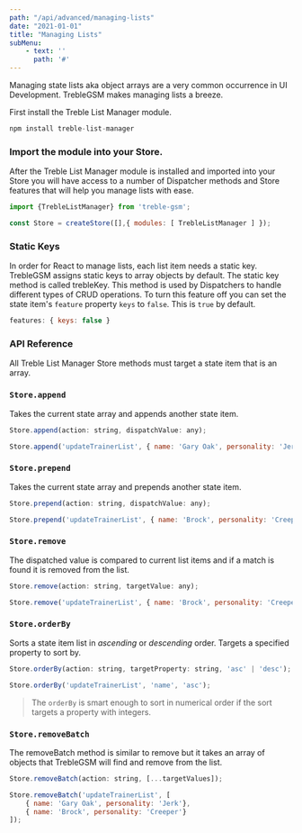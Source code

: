 ```yaml
---
path: "/api/advanced/managing-lists"
date: "2021-01-01"
title: "Managing Lists"
subMenu: 
    - text: ''
      path: '#'
---
```


Managing state lists aka object arrays are a very common occurrence in UI Development.  TrebleGSM makes managing lists a breeze. 

First install the Treble List Manager module.
```javascript
npm install treble-list-manager
```
### Import the module into your Store.

After the Treble List Manager module is installed and imported into your Store you will have access to a number of Dispatcher methods and Store features that will help you manage lists with ease.
```javascript
import {TrebleListManager} from 'treble-gsm';

const Store = createStore([],{ modules: [ TrebleListManager ] });
```

### Static Keys
In order for React to manage lists, each list item needs a static key. TrebleGSM assigns static keys to array objects by default. The static key method is called trebleKey. This method is used by Dispatchers to handle different types of CRUD operations. To turn this feature off you can set the state item's `feature` property `keys` to `false`. This is `true` by default.
```javascript
features: { keys: false }
```

### API Reference
All Treble List Manager Store methods must target a state item that is an array.
### `Store.append`
Takes the current state array and appends another state item.
```javascript
Store.append(action: string, dispatchValue: any);
```
```javascript
Store.append('updateTrainerList', { name: 'Gary Oak', personality: 'Jerk'});
```
### `Store.prepend`
Takes the current state array and prepends another state item.
```javascript
Store.prepend(action: string, dispatchValue: any);
```
```javascript
Store.prepend('updateTrainerList', { name: 'Brock', personality: 'Creeper'});
```

### `Store.remove`
The dispatched value is compared to current list items and if a match is found it is removed from the list.
```javascript
Store.remove(action: string, targetValue: any);
```
```javascript
Store.remove('updateTrainerList', { name: 'Brock', personality: 'Creeper'});
```
<!-- ### Store.edit
TBA -->

### `Store.orderBy` 
Sorts a state item list in *ascending* or *descending* order. Targets a specified property to sort by.
```javascript
Store.orderBy(action: string, targetProperty: string, 'asc' | 'desc');
``` 
```javascript
Store.orderBy('updateTrainerList', 'name', 'asc');
``` 

>The `orderBy` is smart enough to sort in numerical order if the sort targets a property with integers.


### `Store.removeBatch`
The removeBatch method is similar to remove but it takes an array of objects that TrebleGSM will find and remove from the list.
```javascript
Store.removeBatch(action: string, [...targetValues]);
```
```javascript
Store.removeBatch('updateTrainerList', [
    { name: 'Gary Oak', personality: 'Jerk'}, 
    { name: 'Brock', personality: 'Creeper'}
]);
```
